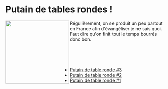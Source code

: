 # Putain de tables rondes !

<img height="200" align="left" src="https://raw2.github.com/putaindecode/tables-rondes/master/resources/beer.jpg">

Régulièrement, on se produit un peu partout en France afin d'évangéliser je ne sais quoi. Faut dire qu'on finit tout le temps bourrés donc bon.

<br><br><br>

- [Putain de table ronde #3](https://github.com/putaindecode/tables-rondes/blob/master/3.md)
- [Putain de table ronde #2](https://github.com/putaindecode/tables-rondes/blob/master/2.md)
- [Putain de table ronde #1](https://github.com/putaindecode/tables-rondes/blob/master/1.md)
